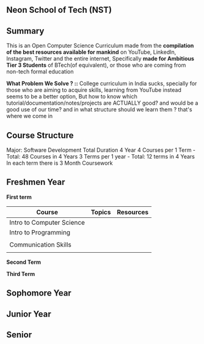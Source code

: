 ## Neon School of Tech (NST)


## Summary
This is an Open Computer Science Curriculum made from the **compilation of the best resources available for mankind** on YouTube, LinkedIn, Instagram, Twitter and the entire internet, Specifically **made for Ambitious Tier 3 Students** of BTech(of equivalent), or those who are coming from non-tech formal education 


**What Problem We Solve ? ::** College curriculum in India sucks, specially for those who are aiming to acquire skills, learning from YouTube instead seems to be a better option, But how to know which tutorial/documentation/notes/projects are ACTUALLY good? and would be a good use of our time? and in what structure should we learn them ? that's where we come in 




## Course Structure 
Major: Software Development 
Total Duration 4 Year
4 Courses per 1 Term - Total: 48 Courses in 4 Years
3 Terms per 1 year - Total: 12 terms in 4 Years
In each term there is 3 Month Coursework

## Freshmen Year

**First term**

| Course  | Topics  | Resources  |
|---|---|---|
| Intro to Computer Science  |   |   |
| Intro to Programming   |   |   |
|   |   |   |
| Communication Skills
  |   |   |

**Second Term**

**Third Term**

## Sophomore Year

## Junior Year


## Senior
